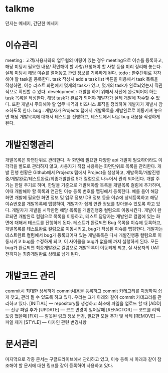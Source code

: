 # talkme
던지는 메세지, 간단한 메세지

# 이슈관리
meeting : 고객/사용자와의 업무협의 미팅이 있는 경우 meeting으로 이슈를 등록하고, 해당 미팅시 필요한 내용/ 확인해야 할 사항/요청해야 할 사항 등을 미리 정리해 놓는다. 실제 미팅시 해당 이슈를 열어놓고 관련 정보를 기록하게 된다.
todo : 한주단위로 각자 해야 할 task을 등록한다. task 작성시 add a task list 버튼을 이용해서 task 목록을 작성하면, 이슈 리스트 화면에서 몇개의 task가 있고, 몇개의 task가 완료되었는지 직관적으로 확인할 수 있다.
development : 개발를 하기 위해서 사전에 완료되어야 하는 task 목록을 작성한다. 해당 task가 완료가 되어야 개발자가 실제 개발에 착수할 수 있다. 또한 개발시 주의해야 할 업무 내역과 비즈니스 로직을 정리하여 개발자가 개발시 참조하도록 한다.
bug : 개발자가 Projects 탭에서 개발목록을 개발완료로 이동키셔 놓으면 해당 개발목록에 대해서 테스트를 진행하고, 테스트에서 나온 bug 내용을 작성하게 된다.


# 개발진행관리
개발목록은 화면단위로 관리한다. 각 화면에 필요한 다양한 api 개발이 필요하더라도 이 각각을 별도로 관리하지 않고, 사용자가 직접 사용하는 화면단위로 목록을 관리한다. 개발 진행 현황은 Github에서 Projects 탭에서 Project을 생성하고, 개발목록/개발진행중/개발완료/테스트완료/최종개발완료 5개 컬럼으로 나누어서 관리 되어진다.
개발 주기는 한달 주기로 하며, 한달을 기준으로 개발해야할 목록을 개발목록 컬럼에 추가하며, 이때 개발해야 할 목록과 연관된 이슈 등록 번호를 맵핑해서 등록한다. 예를 들어 해당 화면 개발에 필요한 화면 정보 및 업무 정보/ DB 정보 등을 이슈에 상세등록하고 해당 이슈번호를 개발목록에 맵핑하여, 개발자가 쉽게 연관 정보를 찾아볼수 있도록 하고 있다.
개발자가 개발을 시작한면 해당 목록을 개발진행중 컬럼으로 이동시킨다.
개발이 완료되면 개발완료 컬럼으로 목록을 이동하고, 테스트 담당자는 개발완료 컬럼에 있는 화면에 대해서 테스트를 진행하게 된다. 테스트가 완료되면 Bug 목록을 이슈에 등록하고, 개발목록를 테스트완료 컬럼으로 이동시키고, bug가 작성된 이슈를 맵핑한다.
개발자는 테스트완료 컬럼에서 bug가 등록되어져 있는 개발목록은 다시 개발진행중 컬럼으로 이동시키고 bug를 수정하게 되고, 이 사이클을 bug가 없을때 까지 실행하게 된다.
모든 bug가 완료되면 최종개발완료 컬럼으로 개발목록이 이동되게 되고, 실 사용자의 UAT전까지는 최종개발완료 상태로 남게 된다.

# 개발코드 관리
commit시 최대한 상세하게 commit내용을 등록하고 commit 카테고리를 지정하여 쉽게 찾고, 관리 될 수 있도록 하고 있다.
우리는 크게 아래와 같이 commit 카테고리를 관리하고 있다.
[INITIAL] — repository를 생성하고 최초에 파일을 업로드 할 때
[ADD] — 신규 파일 추가
[UPDATE] — 코드 변경이 일어날때
[REFACTOR] — 코드를 리팩토링 했을때
[FIX] — 잘못된 링크 정보 변경, 필요한 모듈 추가 및 삭제
[REMOVE] — 파일 제거
[STYLE] — 디자인 관련 변경사항

# 문서관리
마지막으로 각종 문서는 구글드라이브에서 관리하고 있고, 이슈 등록 시 아래과 같이 참조해야 할 문서에 대한 링크를 같이 등록하여 사용하고 있다.
